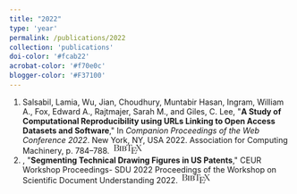 ```yaml
---
title: "2022"
type: 'year'
permalink: /publications/2022
collection: 'publications'
doi-color: '#fcab22'
acrobat-color: '#f70e0c'
blogger-color: '#F37100'
---
```

1. Salsabil, Lamia, Wu, Jian, Choudhury, Muntabir Hasan, Ingram, William A., Fox, Edward A., Rajtmajer, Sarah M., and Giles, C. Lee, "**A Study of Computational Reproducibility using URLs Linking to Open Access Datasets and Software**," In *Companion Proceedings of the Web Conference 2022*. New York, NY, USA 2022. Association for Computing Machinery, p. 784–788. <a href='https://doi.org/10.1145/3487553.3524658' target='_blank'><i class='fas fa-fw fa-link'></i></a> <a href='https://dx.doi.org/10.1145/3487553.3524658' target='_blank'><i class='ai ai-fw ai-doi' style='color: {{ page.doi-color }}'></i></a> &nbsp;<a href='/publications/bibtex#salsabil-SciK22' target='_blank' class='btn btn--mcwbibtex'><img src='../images/BibTeX_logo-16px-high.png'/></a>
1. , "**Segmenting Technical Drawing Figures in US Patents**," CEUR Workshop Proceedings- SDU 2022 Proceedings of the Workshop on Scientific Document Understanding 2022. <a href='http://ceur-ws.org/Vol-3164/paper28.pdf' target='_blank'><i class='fas fa-fw fa-link'></i></a> &nbsp;<a href='/publications/bibtex#reshad-aaai@sdu22author = {Hoque, M. R. U., Wei, X., Choudhury, M. H., Ajayi, K., Gryder, M., Wu, J., & Oyen, D.}' target='_blank' class='btn btn--mcwbibtex'><img src='../images/BibTeX_logo-16px-high.png'/></a>
